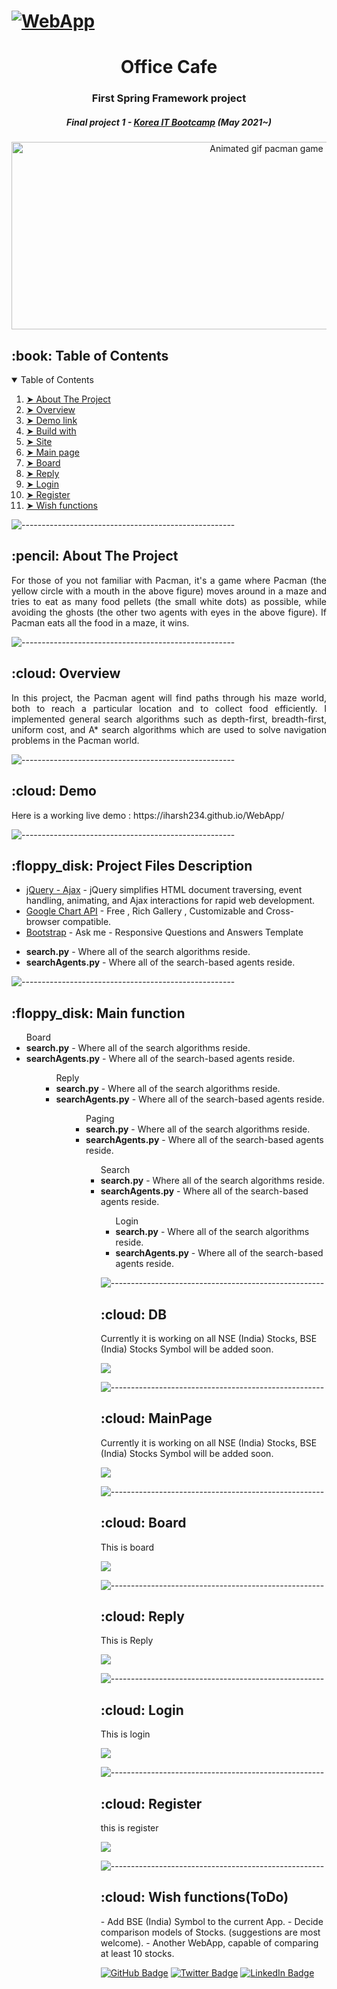 # [![WebApp](https://user-images.githubusercontent.com/72185011/121700346-c62ecf00-cb0a-11eb-989d-436673587fc4.JPG)](https://www.youtube.com/watch?v=0xvf_GUJjkM)

<h1 align="center"> Office Cafe </h1> 
<h3 align="center"> First Spring Framework project </h3>
<h5 align="center"> Final project 1 - <a href="https://cafe.naver.com/dgceo">Korea IT Bootcamp</a> (May 2021~) </h5>

<p align="center"> 
  <img src="https://user-images.githubusercontent.com/72185011/121696411-0429f400-cb07-11eb-8d8c-9d35b55c83a6.gif" alt="Animated gif pacman game" height="300px" width="800">
</p>


<!-- TABLE OF CONTENTS -->
<h2 id="table-of-contents"> :book: Table of Contents</h2>

<details open="open">
  <summary>Table of Contents</summary>
  <ol>
    <li><a href="#about-the-project"> ➤ About The Project</a></li>
    <li><a href="#overview"> ➤ Overview</a></li>
    <li><a href="#demo"> ➤ Demo link</a></li>
    <li><a href="#buildwith"> ➤ Build with</a></li>
    <li><a href="#db"> ➤ Site </a></li>
    <li><a href="#main"> ➤ Main page </a></li>
    <li><a href="#board"> ➤ Board </a></li>
    <li><a href="#reply"> ➤ Reply </a></li>
    <li><a href="#login"> ➤ Login </a></li>
    <li><a href="#register"> ➤ Register </a></li>
    <li><a href="#todo"> ➤ Wish functions </a></li>
  </ol>
</details>

![-----------------------------------------------------](https://raw.githubusercontent.com/andreasbm/readme/master/assets/lines/rainbow.png)

<!-- ABOUT THE PROJECT -->
<h2 id="about-the-project"> :pencil: About The Project</h2>

<p align="justify"> 
  For those of you not familiar with Pacman, it's a game where Pacman (the yellow circle with a mouth in the above figure) moves around in a maze and tries to eat as many food pellets (the small white dots) as possible, while avoiding the ghosts (the other two agents with eyes in the above figure). If Pacman eats all the food in a maze, it wins.
</p>

![-----------------------------------------------------](https://raw.githubusercontent.com/andreasbm/readme/master/assets/lines/rainbow.png)

<!-- OVERVIEW -->
<h2 id="overview"> :cloud: Overview</h2>

<p align="justify"> 
  In this project, the Pacman agent will find paths through his maze world, both to reach a particular location and to collect food efficiently. I implemented general search algorithms such as depth-first, breadth-first, uniform cost, and A* search algorithms which are used to solve navigation problems in the Pacman world.
</p>

![-----------------------------------------------------](https://raw.githubusercontent.com/andreasbm/readme/master/assets/lines/rainbow.png)

<!-- DEMO -->
<h2 id="demo"> :cloud: Demo</h2>
Here is a working live demo :  https://iharsh234.github.io/WebApp/

![-----------------------------------------------------](https://raw.githubusercontent.com/andreasbm/readme/master/assets/lines/rainbow.png)
<!-- PROJECT FILES DESCRIPTION -->
<h2 id="buildwith"> :floppy_disk: Project Files Description</h2>

- [jQuery - Ajax](http://www.w3schools.com/jquery/jquery_ref_ajax.asp) - jQuery simplifies HTML document traversing, event handling, animating, and Ajax interactions for rapid web development.
- [Google Chart API](https://developers.google.com/chart/interactive/docs/quick_start) - Free , Rich Gallery , Customizable and Cross-browser compatible.
- [Bootstrap](https://themeforest.net/item/ask-me-responsive-questions-and-answers-template/6357488) - Ask me - Responsive Questions and Answers Template

<ul>
  <li><b>search.py</b> - Where all of the search algorithms reside.</li>
  <li><b>searchAgents.py</b> - Where all of the search-based agents reside.</li>
</ul>


![-----------------------------------------------------](https://raw.githubusercontent.com/andreasbm/readme/master/assets/lines/rainbow.png)

<!-- PROJECT FILES DESCRIPTION -->
<h2 id="buildwith"> :floppy_disk: Main function</h2>

<ul>
  Board
  <li><b>search.py</b> - Where all of the search algorithms reside.</li>
  <li><b>searchAgents.py</b> - Where all of the search-based agents reside.</li>
<ul>
<ul>  
  Reply
  <li><b>search.py</b> - Where all of the search algorithms reside.</li>
  <li><b>searchAgents.py</b> - Where all of the search-based agents reside.</li>
<ul>
<ul>
  Paging
  <li><b>search.py</b> - Where all of the search algorithms reside.</li>
  <li><b>searchAgents.py</b> - Where all of the search-based agents reside.</li>
<ul>  
  Search
  <li><b>search.py</b> - Where all of the search algorithms reside.</li>
  <li><b>searchAgents.py</b> - Where all of the search-based agents reside.</li>
<ul> 
  Login
  <li><b>search.py</b> - Where all of the search algorithms reside.</li>
  <li><b>searchAgents.py</b> - Where all of the search-based agents reside.</li>
</ul>


![-----------------------------------------------------](https://raw.githubusercontent.com/andreasbm/readme/master/assets/lines/rainbow.png)
<!-- DEMO -->
<h2 id="db"> :cloud: DB</h2>
Currently it is working on all NSE (India) Stocks, BSE (India) Stocks Symbol will be added soon.

![](https://iharsh234.github.io/WebApp/images/demo/web_app_face.JPG)

![-----------------------------------------------------](https://raw.githubusercontent.com/andreasbm/readme/master/assets/lines/rainbow.png)

<!-- DEMO -->
<h2 id="main"> :cloud: MainPage</h2>
Currently it is working on all NSE (India) Stocks, BSE (India) Stocks Symbol will be added soon.

![](https://iharsh234.github.io/WebApp/images/demo/web_app_face.JPG)

![-----------------------------------------------------](https://raw.githubusercontent.com/andreasbm/readme/master/assets/lines/rainbow.png)

<!-- DEMO -->
<h2 id="board"> :cloud: Board</h2>
This is board

![](https://iharsh234.github.io/WebApp/images/demo/web_app_face.JPG)

![-----------------------------------------------------](https://raw.githubusercontent.com/andreasbm/readme/master/assets/lines/rainbow.png)

<h2 id="reply"> :cloud: Reply</h2>
This is Reply

![](https://iharsh234.github.io/WebApp/images/demo/web_app_face.JPG)

![-----------------------------------------------------](https://raw.githubusercontent.com/andreasbm/readme/master/assets/lines/rainbow.png)

<!-- DEMO -->
<h2 id="login"> :cloud: Login</h2>
This is login

![](https://iharsh234.github.io/WebApp/images/demo/web_app_face.JPG)

![-----------------------------------------------------](https://raw.githubusercontent.com/andreasbm/readme/master/assets/lines/rainbow.png)

<!-- DEMO -->
<h2 id="register"> :cloud: Register</h2>
this is register


![](https://iharsh234.github.io/WebApp/images/demo/web_app_face.JPG)

![-----------------------------------------------------](https://raw.githubusercontent.com/andreasbm/readme/master/assets/lines/rainbow.png)

<h2 id="todo"> :cloud: Wish functions(ToDo)</h2>
- Add BSE (India) Symbol to the current App.
- Decide comparison models of Stocks. (suggestions are most welcome).
- Another WebApp, capable of comparing at least 10 stocks.

[![GitHub Badge](https://img.shields.io/badge/GitHub-100000?style=for-the-badge&logo=github&logoColor=white)](https://github.com/ma-shamshiri)
[![Twitter Badge](https://img.shields.io/badge/Twitter-1DA1F2?style=for-the-badge&logo=twitter&logoColor=white)](https://twitter.com/ma_shamshiri)
[![LinkedIn Badge](https://img.shields.io/badge/LinkedIn-0077B5?style=for-the-badge&logo=linkedin&logoColor=white)](https://www.linkedin.com/in/ma-shamshiri)
